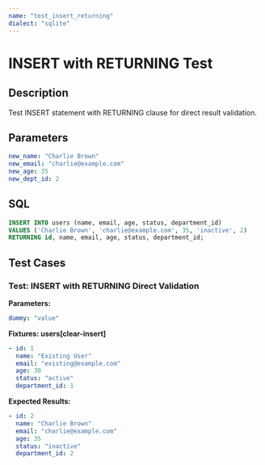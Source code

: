 ```yaml
---
name: "test_insert_returning"
dialect: "sqlite"
---
```


# INSERT with RETURNING Test

## Description

Test INSERT statement with RETURNING clause for direct result validation.

## Parameters
```yaml
new_name: "Charlie Brown"
new_email: "charlie@example.com"
new_age: 35
new_dept_id: 2
```

## SQL
```sql
INSERT INTO users (name, email, age, status, department_id) 
VALUES ('Charlie Brown', 'charlie@example.com', 35, 'inactive', 2)
RETURNING id, name, email, age, status, department_id;
```

## Test Cases

### Test: INSERT with RETURNING Direct Validation

**Parameters:**
```yaml
dummy: "value"
```

**Fixtures: users[clear-insert]**
```yaml
- id: 1
  name: "Existing User"
  email: "existing@example.com"
  age: 30
  status: "active"
  department_id: 1
```

**Expected Results:**
```yaml
- id: 2
  name: "Charlie Brown"
  email: "charlie@example.com"
  age: 35
  status: "inactive"
  department_id: 2
```
